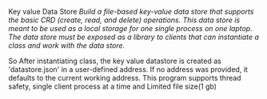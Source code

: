 Key value Data Store
*Build a file-based key-value data store that supports the basic CRD (create, read, and delete) operations. This data store is meant to be used as a local storage for one single process on one laptop. The data store must be exposed as a library to clients that can instantiate a class and work with the data store.*



So After instantiating class, the key value datastore is created as 'datastore.json' in a user-defined address. If no address was provided, it defaults to the current working address. 
This program supports thread safety, single client process at a time and Limited file size(1 gb)
